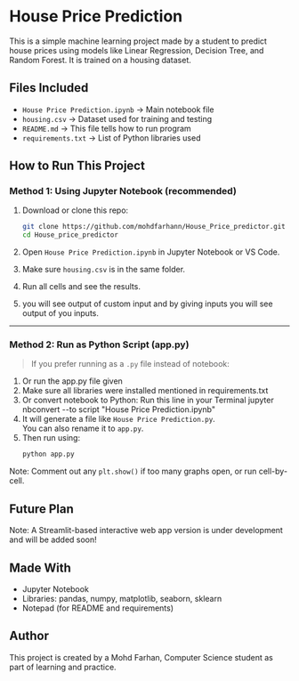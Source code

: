 #  House Price Prediction

This is a simple machine learning project made by a student to predict house prices using models like Linear Regression, Decision Tree, and Random Forest. It is trained on a housing dataset.


##  Files Included

- `House Price Prediction.ipynb` → Main notebook file
- `housing.csv` → Dataset used for training and testing
- `README.md` → This file tells how to run program
- `requirements.txt` → List of Python libraries used


##  How to Run This Project

###  Method 1: Using Jupyter Notebook (recommended)

1. Download or clone this repo:
   ```bash
   git clone https://github.com/mohdfarhann/House_Price_predictor.git
   cd House_price_predictor
   ```

2. Open `House Price Prediction.ipynb` in Jupyter Notebook or VS Code.

3. Make sure `housing.csv` is in the same folder.

4. Run all cells and see the results.

5. you will see output of custom input and by giving inputs you will see output of you inputs.
---

###  Method 2: Run as Python Script (app.py)

> If you prefer running as a `.py` file instead of notebook:

1. Or run the app.py file given
2. Make sure all libraries were installed mentioned in requirements.txt
3. Or convert notebook to Python:
   Run this line in your Terminal
   jupyter nbconvert --to script "House Price Prediction.ipynb"
4. It will generate a file like `House Price Prediction.py`.  
   You can also rename it to `app.py`.
5. Then run using:
   ```bash
   python app.py
   ```
 Note: Comment out any `plt.show()` if too many graphs open, or run cell-by-cell.


## Future Plan 
 Note: A Streamlit-based interactive web app version is under development and will be added soon!


##  Made With
- Jupyter Notebook
- Libraries: pandas, numpy, matplotlib, seaborn, sklearn
-  Notepad (for README and requirements)


##  Author

This project is created by a Mohd Farhan, Computer Science student as part of learning and practice.
